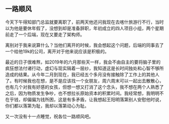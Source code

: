 ## 一路顺风

今天下午得知部门总监就要离职了，前两天他还问我现在去喀什旅游行不行，当时以为他是要休年假了，没想到却是准备辞职，年初成立的四人项目小组，两个星期前走了一个后端，现在又要走了架构师。

离别对于我来说算什么？当他们离开的时候，我会想起这个问题，后端的同事去了一个给他19k的公司，离开对于他来说应该是积极的。

最近的日子很难熬，如2019年的六月那些天一样，我会不由自主的要将脑子里的疯狂想法付诸行动，虚幻与现实隔着一层纱，我知道这是长时间独处和心智不够所造成的结果。从今年二月到现在，我已经五个多月没有接触除了工作上的其他人了。有时候我也在想，是不是应该找一个女朋友，周六周末可以一起出去散散心，也有几个对我有好感的女孩，但想一想又打消了这个念头，我不想在两个人熟悉了之后，因为物质发生争吵，也不想拉长原始资本的积累时间。我经常想，我明明不在乎钱，却偏偏为钱所困，这是有多矛盾，让我想起王阳明落第别人安慰他时说，你们都以落第为耻，我却以落第动心为耻。

又一次没有十一点睡觉，祝各位一路顺风吧。